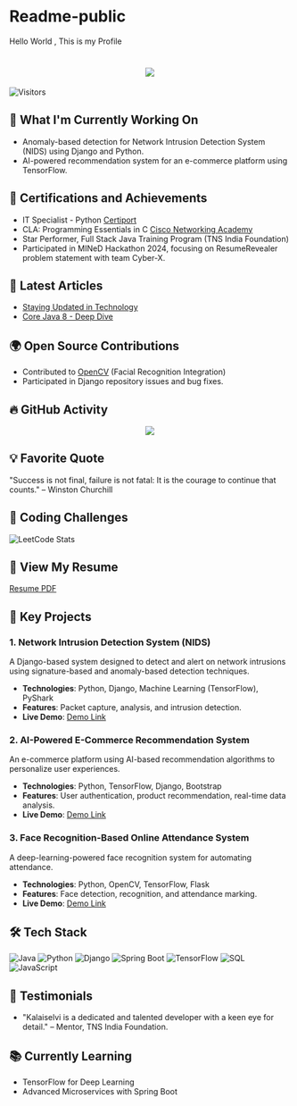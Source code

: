 # Readme-public
Hello World , This is my Profile
<h1 align="center">
  <img src="https://readme-typing-svg.demolab.com?font=Fira+Code&weight=600&size=24&pause=1000&color=blue&center=true&vCenter=true&random=false&width=435&lines=Hey+there%2C+I'm+Kalaiselvi" />
</h1>

![Visitors](https://komarev.com/ghpvc/?username=Kalaiselvi-A&color=blueviolet)

## 🔨 What I'm Currently Working On
- Anomaly-based detection for Network Intrusion Detection System (NIDS) using Django and Python.
- AI-powered recommendation system for an e-commerce platform using TensorFlow.

## 🏅 Certifications and Achievements
- IT Specialist - Python [Certiport](https://www.certiport.com/)
- CLA: Programming Essentials in C [Cisco Networking Academy](https://www.netacad.com/)
- Star Performer, Full Stack Java Training Program (TNS India Foundation)
- Participated in MINeD Hackathon 2024, focusing on ResumeRevealer problem statement with team Cyber-X.

## 📝 Latest Articles
- [Staying Updated in Technology](https://www.linkedin.com/in/kalaiselvi-a/)
- [Core Java 8 - Deep Dive](https://www.linkedin.com/in/kalaiselvi-a/)

## 🌍 Open Source Contributions
- Contributed to [OpenCV](https://github.com/opencv/opencv) (Facial Recognition Integration)
- Participated in Django repository issues and bug fixes.

## 🔥 GitHub Activity
<p align="center">
  <img src="https://github-readme-activity-graph.vercel.app/graph?username=Kalaiselvi-A&theme=react-dark&hide_border=false&area=true" />
</p>

## 💡 Favorite Quote
"Success is not final, failure is not fatal: It is the courage to continue that counts." – Winston Churchill

## 🏅 Coding Challenges
![LeetCode Stats](https://leetcode-stats.vercel.app/api?username=kalaiselvia)

## 📄 View My Resume
[Resume PDF](https://github.com/Kalaiselvi-A/resume.pdf)

## 🌟 Key Projects
### 1. Network Intrusion Detection System (NIDS)
A Django-based system designed to detect and alert on network intrusions using signature-based and anomaly-based detection techniques. 
- **Technologies**: Python, Django, Machine Learning (TensorFlow), PyShark
- **Features**: Packet capture, analysis, and intrusion detection.
- **Live Demo**: [Demo Link](https://github.com/Kalaiselvi-A/NIDS-Demo)
  
### 2. AI-Powered E-Commerce Recommendation System
An e-commerce platform using AI-based recommendation algorithms to personalize user experiences.
- **Technologies**: Python, TensorFlow, Django, Bootstrap
- **Features**: User authentication, product recommendation, real-time data analysis.
- **Live Demo**: [Demo Link](https://github.com/Kalaiselvi-A/ECommerce-AI)

### 3. Face Recognition-Based Online Attendance System
A deep-learning-powered face recognition system for automating attendance.
- **Technologies**: Python, OpenCV, TensorFlow, Flask
- **Features**: Face detection, recognition, and attendance marking.
- **Live Demo**: [Demo Link](https://github.com/Kalaiselvi-A/FaceRecognition-Attendance)

## 🛠 Tech Stack
![Java](https://img.shields.io/badge/Java-ED8B00?style=for-the-badge&logo=java&logoColor=white)
![Python](https://img.shields.io/badge/Python-3776AB?style=for-the-badge&logo=python&logoColor=white)
![Django](https://img.shields.io/badge/Django-092E20?style=for-the-badge&logo=django&logoColor=white)
![Spring Boot](https://img.shields.io/badge/Spring%20Boot-6DB33F?style=for-the-badge&logo=spring-boot&logoColor=white)
![TensorFlow](https://img.shields.io/badge/TensorFlow-FF6F00?style=for-the-badge&logo=tensorflow&logoColor=white)
![SQL](https://img.shields.io/badge/SQL-4479A1?style=for-the-badge&logo=MySQL&logoColor=white)
![JavaScript](https://img.shields.io/badge/JavaScript-F7DF1E?style=for-the-badge&logo=javascript&logoColor=black)

## 💬 Testimonials
- "Kalaiselvi is a dedicated and talented developer with a keen eye for detail." – Mentor, TNS India Foundation.
  
## 📚 Currently Learning
- TensorFlow for Deep Learning
- Advanced Microservices with Spring Boot

